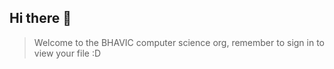 ## Hi there 👋

> Welcome to the BHAVIC computer science org, remember to sign in to view your file :D
